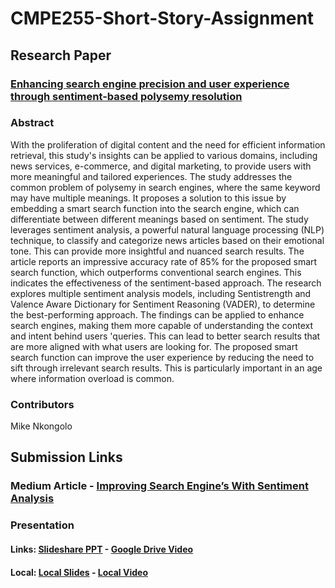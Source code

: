 # CMPE255-Short-Story-Assignment

## Research Paper
### [Enhancing search engine precision and user experience through sentiment-based polysemy resolution](https://arxiv.org/abs/2311.01895)

### Abstract 
With the proliferation of digital content and the need for efficient information retrieval, this study's insights can be applied to various domains, including news services, e-commerce, and digital marketing, to provide users with more meaningful and tailored experiences. The study addresses the common problem of polysemy in search engines, where the same keyword may have multiple meanings. It proposes a solution to this issue by embedding a smart search function into the search engine, which can differentiate between different meanings based on sentiment. The study leverages sentiment analysis, a powerful natural language processing (NLP) technique, to classify and categorize news articles based on their emotional tone. This can provide more insightful and nuanced search results. The article reports an impressive accuracy rate of 85% for the proposed smart search function, which outperforms conventional search engines. This indicates the effectiveness of the sentiment-based approach. The research explores multiple sentiment analysis models, including Sentistrength and Valence Aware Dictionary for Sentiment Reasoning (VADER), to determine the best-performing approach. The findings can be applied to enhance search engines, making them more capable of understanding the context and intent behind users 'queries. This can lead to better search results that are more aligned with what users are looking for. The proposed smart search function can improve the user experience by reducing the need to sift through irrelevant search results. This is particularly important in an age where information overload is common. 

### Contributors
Mike Nkongolo

## Submission Links
### Medium Article - [Improving Search Engine’s With Sentiment Analysis](https://medium.com/@sjkchang/improving-search-engines-with-sentiment-analysis-6ae383e496d1)
### Presentation 
#### Links: [Slideshare PPT](https://www.slideshare.net/sjkchang/short-story-slidespdf) - [Google Drive Video](https://drive.google.com/file/d/10ll0S4OoIkC5zPGupU3M34ugqZr5FT8y/view?usp=sharing)
#### Local: [Local Slides](https://github.com/sjkchang/CMPE255-Short-Story-Assignment/blob/master/Short%20Story%20Slides.pdf) - [Local Video](https://github.com/sjkchang/CMPE255-Short-Story-Assignment/blob/master/short-story-presentation.mp4)


